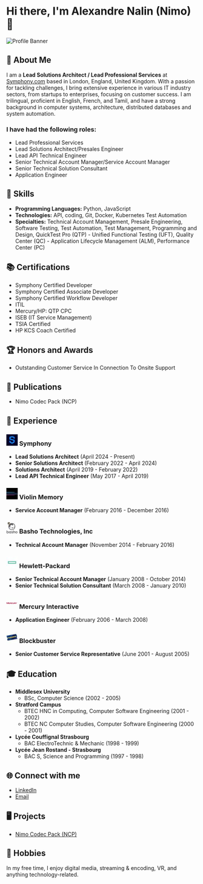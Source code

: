 # Hi there, I'm Alexandre Nalin (Nimo)👋

![Profile Banner](https://via.placeholder.com/800x200.png?text=Alexandre+Nalin)

## 🚀 About Me

I am a **Lead Solutions Architect / Lead Professional Services** at [Symphony.com](https://symphony.com) based in London, England, United Kingdom. With a passion for tackling challenges, I bring extensive experience in various IT industry sectors, from startups to enterprises, focusing on customer success. I am trilingual, proficient in English, French, and Tamil, and have a strong background in computer systems, architecture, distributed databases and system automation.

### I have had the following roles:

- Lead Professional Services
- Lead Solutions Architect/Presales Engineer
- Lead API Technical Engineer
- Senior Technical Account Manager/Service Account Manager
- Senior Technical Solution Consultant
- Application Engineer

## 🔧 Skills

- **Programming Languages:** Python, JavaScript
- **Technologies:** API, coding, Git, Docker, Kubernetes Test Automation
- **Specialties:** Technical Account Management, Presale Engineering, Software Testing, Test Automation, Test Management, Programming and Design, QuickTest Pro (QTP) - Unified Functional Testing (UFT), Quality Center (QC) - Application Lifecycle Management (ALM), Performance Center (PC)

## 📚 Certifications

- Symphony Certified Developer
- Symphony Certified Associate Developer
- Symphony Certified Workflow Developer
- ITIL
- Mercury/HP: QTP CPC
- ISEB (IT Service Management)
- TSIA Certified
- HP KCS Coach Certified

## 🏆 Honors and Awards

- Outstanding Customer Service In Connection To Onsite Support

## 📄 Publications

- Nimo Codec Pack (NCP)

## 💼 Experience

### ![Symphony](https://github.com/Alex-Nalin/alex-nalin/blob/main/symphony%201.jpg) **Symphony**
- **Lead Solutions Architect** (April 2024 - Present)
- **Senior Solutions Architect** (February 2022 - April 2024)
- **Solutions Architect** (April 2019 - February 2022)
- **Lead API Technical Engineer** (May 2017 - April 2019)

### ![Violin Memory](https://github.com/Alex-Nalin/alex-nalin/blob/main/violinsystems%201.jpg) **Violin Memory**
- **Service Account Manager** (February 2016 - December 2016)

### ![Basho](https://github.com/Alex-Nalin/alex-nalin/blob/main/Basho%201.jpg) **Basho Technologies, Inc**
- **Technical Account Manager** (November 2014 - February 2016)

### ![HP](https://github.com/Alex-Nalin/alex-nalin/blob/main/HP%201.jpg) **Hewlett-Packard**
- **Senior Technical Account Manager** (January 2008 - October 2014)
- **Senior Technical Solution Consultant** (March 2008 - January 2010)

### ![Mercury Interactive](https://github.com/Alex-Nalin/alex-nalin/blob/main/mercury%20interactive%201.png) **Mercury Interactive**
- **Application Engineer** (February 2006 - March 2008)

### ![Blockbuster](https://github.com/Alex-Nalin/alex-nalin/blob/main/blockbuster%201.jpg) **Blockbuster**
- **Senior Customer Service Representative** (June 2001 - August 2005)

## 🎓 Education

- **Middlesex University**
  - BSc, Computer Science (2002 - 2005)
- **Stratford Campus**
  - BTEC HNC in Computing, Computer Software Engineering (2001 - 2002)
  - BTEC NC Computer Studies, Computer Software Engineering (2000 - 2001)
- **Lycée Couffignal Strasbourg**
  - BAC ElectroTechnic & Mechanic (1998 - 1999)
- **Lycée Jean Rostand - Strasbourg**
  - BAC S, Science and Programming (1997 - 1998)

## 🌐 Connect with me

- [LinkedIn](https://www.linkedin.com/in/alexandrenalin)
- [Email](mailto:alex.nalin@outlook.com)

## 🖥️ Projects

- [Nimo Codec Pack (NCP)](https://www.softpedia.com/get/Multimedia/Video/Codec-Packs-Video-Codecs/Nimo-Codec-Pack.shtml)

## 🏡 Hobbies

In my free time, I enjoy digital media, streaming & encoding, VR, and anything technology-related.

